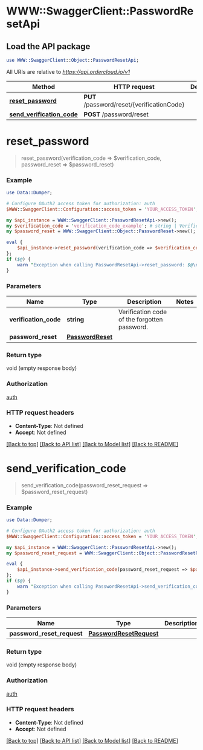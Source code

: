 # WWW::SwaggerClient::PasswordResetApi

## Load the API package
```perl
use WWW::SwaggerClient::Object::PasswordResetApi;
```

All URIs are relative to *https://api.ordercloud.io/v1*

Method | HTTP request | Description
------------- | ------------- | -------------
[**reset_password**](PasswordResetApi.md#reset_password) | **PUT** /password/reset/{verificationCode} | 
[**send_verification_code**](PasswordResetApi.md#send_verification_code) | **POST** /password/reset | 


# **reset_password**
> reset_password(verification_code => $verification_code, password_reset => $password_reset)



### Example 
```perl
use Data::Dumper;

# Configure OAuth2 access token for authorization: auth
$WWW::SwaggerClient::Configuration::access_token = 'YOUR_ACCESS_TOKEN';

my $api_instance = WWW::SwaggerClient::PasswordResetApi->new();
my $verification_code = 'verification_code_example'; # string | Verification code of the forgotten password.
my $password_reset = WWW::SwaggerClient::Object::PasswordReset->new(); # PasswordReset | 

eval { 
    $api_instance->reset_password(verification_code => $verification_code, password_reset => $password_reset);
};
if ($@) {
    warn "Exception when calling PasswordResetApi->reset_password: $@\n";
}
```

### Parameters

Name | Type | Description  | Notes
------------- | ------------- | ------------- | -------------
 **verification_code** | **string**| Verification code of the forgotten password. | 
 **password_reset** | [**PasswordReset**](PasswordReset.md)|  | 

### Return type

void (empty response body)

### Authorization

[auth](../README.md#auth)

### HTTP request headers

 - **Content-Type**: Not defined
 - **Accept**: Not defined

[[Back to top]](#) [[Back to API list]](../README.md#documentation-for-api-endpoints) [[Back to Model list]](../README.md#documentation-for-models) [[Back to README]](../README.md)

# **send_verification_code**
> send_verification_code(password_reset_request => $password_reset_request)



### Example 
```perl
use Data::Dumper;

# Configure OAuth2 access token for authorization: auth
$WWW::SwaggerClient::Configuration::access_token = 'YOUR_ACCESS_TOKEN';

my $api_instance = WWW::SwaggerClient::PasswordResetApi->new();
my $password_reset_request = WWW::SwaggerClient::Object::PasswordResetRequest->new(); # PasswordResetRequest | 

eval { 
    $api_instance->send_verification_code(password_reset_request => $password_reset_request);
};
if ($@) {
    warn "Exception when calling PasswordResetApi->send_verification_code: $@\n";
}
```

### Parameters

Name | Type | Description  | Notes
------------- | ------------- | ------------- | -------------
 **password_reset_request** | [**PasswordResetRequest**](PasswordResetRequest.md)|  | 

### Return type

void (empty response body)

### Authorization

[auth](../README.md#auth)

### HTTP request headers

 - **Content-Type**: Not defined
 - **Accept**: Not defined

[[Back to top]](#) [[Back to API list]](../README.md#documentation-for-api-endpoints) [[Back to Model list]](../README.md#documentation-for-models) [[Back to README]](../README.md)


